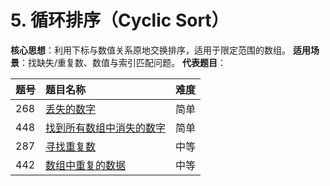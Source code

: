 # 5. **循环排序（Cyclic Sort）**



**核心思想**：利用下标与数值关系原地交换排序，适用于限定范围的数组。
**适用场景**：找缺失/重复数、数值与索引匹配问题。
**代表题目**：

| 题号 | 题目名称                                                     | 难度 |
| :--- | :----------------------------------------------------------- | :--- |
| 268  | [丢失的数字](https://leetcode.cn/problems/missing-number/)   | 简单 |
| 448  | [找到所有数组中消失的数字](https://leetcode.cn/problems/find-all-numbers-disappeared-in-an-array/) | 简单 |
| 287  | [寻找重复数](https://leetcode.cn/problems/find-the-duplicate-number/) | 中等 |
| 442  | [数组中重复的数据](https://leetcode.cn/problems/find-all-duplicates-in-an-array/) | 中等 |